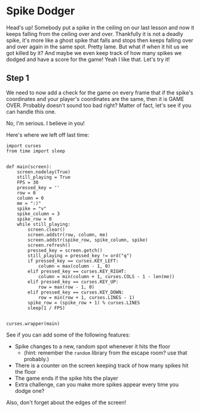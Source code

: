 # Spike Dodger

Head's up! Somebody put a spike in the ceiling on our last lesson and now it keeps falling from the ceiling over and over. Thankfully it is not a deadly spike, it's more like a ghost spike that falls and stops then keeps falling over and over again in the same spot. Pretty lame. But what if when it hit us we got killed by it? And maybe we even keep track of how many spikes we dodged and have a score for the game! Yeah I like that. Let's try it!

## Step 1

We need to now add a check for the game on every frame that if the spike's coordinates and your player's coordinates are the same, then it is GAME OVER. Probably doesn't sound too bad right? Matter of fact, let's see if you can handle this one.

No, I'm serious. I believe in you!

Here's where we left off last time:

```
import curses
from time import sleep


def main(screen):
    screen.nodelay(True)
    still_playing = True
    FPS = 30
    pressed_key = ''
    row = 0
    column = 0
    me = ":)"
    spike = "v"
    spike_column = 3
    spike_row = 0
    while still_playing:
        screen.clear()
        screen.addstr(row, column, me)
        screen.addstr(spike_row, spike_column, spike)
        screen.refresh()
        pressed_key = screen.getch()
        still_playing = pressed_key != ord("q")
        if pressed_key == curses.KEY_LEFT:
            column = max(column - 1, 0)
        elif pressed_key == curses.KEY_RIGHT:
            column = min(column + 1, curses.COLS - 1 - len(me))
        elif pressed_key == curses.KEY_UP:
            row = max(row - 1, 0)
        elif pressed_key == curses.KEY_DOWN:
            row = min(row + 1, curses.LINES - 1)
        spike_row = (spike_row + 1) % curses.LINES
        sleep(1 / FPS)


curses.wrapper(main)
```

See if you can add some of the following features:

- Spike changes to a new, random spot whenever it hits the floor
    - (hint: remember the `random` library from the escape room? use that probably.)
- There is a counter on the screen keeping track of how many spikes hit the floor
- The game ends if the spike hits the player
- Extra challenge, can you make more spikes appear every time you dodge one?

Also, don't forget about the edges of the screen!
